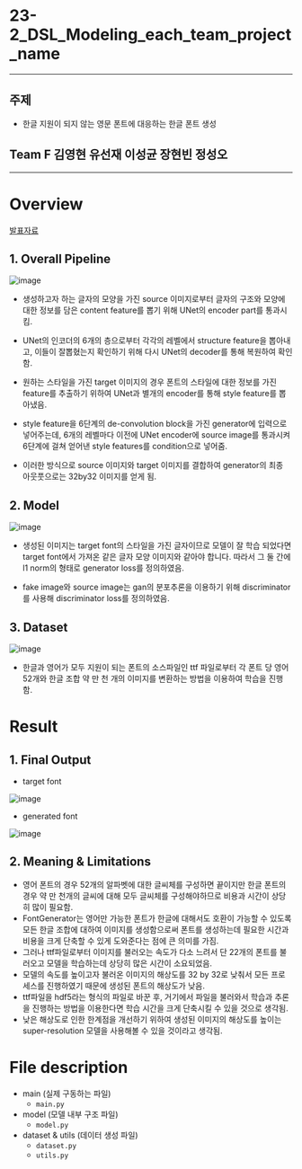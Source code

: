 # 23-2_DSL_Modeling_each_team_project_name
---
## 주제
- 한글 지원이 되지 않는 영문 폰트에 대응하는 한글 폰트 생성
## Team F 김영현 유선재 이성균 장현빈 정성오
---
# Overview
[발표자료](F조_발표자료.pdf)
## 1. Overall Pipeline
![image](https://github.com/younghkim1/23-2_DSL_Modeling_FontGenerator/assets/121621498/4f208206-3f75-4b46-8a4e-e9dc54b33c31)
- 생성하고자 하는 글자의 모양을 가진 source 이미지로부터 글자의 구조와 모양에 대한 정보를 담은 content feature를 뽑기 위해 UNet의 encoder part를 통과시킴.

- UNet의 인코더의 6개의 층으로부터 각각의 레벨에서 structure feature을 뽑아내고, 이들이 잘뽑혔는지 확인하기 위해 다시 UNet의 decoder를 통해 복원하여 확인함.
  
- 원하는 스타일을 가진 target 이미지의 경우 폰트의 스타일에 대한 정보를 가진 feature를 추출하기 위하여 UNet과 별개의 encoder를 통해 style feature를 뽑아냈음.
  
- style feature을 6단계의 de-convolution block을 가진 generator에 입력으로 넣어주는데, 6개의 레벨마다 이전에 UNet encoder에 source image를 통과시켜 6단계에 걸쳐 얻어낸 style features를 condition으로 넣어줌.
  
- 이러한 방식으로 source 이미지와 target 이미지를 결합하여 generator의 최종 아웃풋으로는 32by32 이미지를 얻게 됨.
## 2. Model
![image](https://github.com/younghkim1/23-2_DSL_Modeling_FontGenerator/assets/121621498/aa304b44-70a5-40b5-9931-81b409dd2060)
- 생성된 이미지는 target font의 스타일을 가진 글자이므로 모델이 잘 학습 되었다면 target font에서 가져온 같은 글자 모양 이미지와 같아야 합니다. 따라서 그 둘 간에 l1 norm의 형태로 generator loss를 정의하였음.
  
- fake image와 source image는 gan의 분포추론을 이용하기 위해 discriminator를 사용해 discriminator loss를 정의하였음.
## 3. Dataset
![image](https://github.com/younghkim1/23-2_DSL_Modeling_FontGenerator/assets/121621498/718f2256-0df0-4756-a9a7-db34122038c8)
- 한글과 영어가 모두 지원이 되는 폰트의 소스파일인 ttf 파일로부터 각 폰트 당 영어 52개와 한글 조합 약 만 천 개의 이미지를 변환하는 방법을 이용하여 학습을 진행함.
# Result
## 1. Final Output
- target font
  
![image](https://github.com/younghkim1/23-2_DSL_Modeling_FontGenerator/assets/121621498/a88dca35-023f-490a-bacb-7a52186aaa9e)
- generated font

![image](https://github.com/younghkim1/23-2_DSL_Modeling_FontGenerator/assets/121621498/040b512d-e135-4d42-951d-6a5a5c55fcde)
## 2. Meaning & Limitations
- 영어 폰트의 경우 52개의 알파벳에 대한 글씨체를 구성하면 끝이지만 한글 폰트의 경우 약 만 천개의 글씨에 대해 모두 글씨체를 구성해야하므로 비용과 시간이 상당히 많이 필요함.
- FontGenerator는 영어만 가능한 폰트가 한글에 대해서도 호환이 가능할 수 있도록 모든 한글 조합에 대하여 이미지를 생성함으로써 폰트를 생성하는데 필요한 시간과 비용을 크게 단축할 수 있게 도와준다는 점에 큰 의미를 가짐.
- 그러나 ttf파일로부터 이미지를 불러오는 속도가 다소 느려서 단 22개의 폰트를 불러오고 모델을 학습하는데 상당히 많은 시간이 소요되었음.
- 모델의 속도를 높이고자 불러온 이미지의 해상도를 32 by 32로 낮춰서 모든 프로세스를 진행하였기 때문에 생성된 폰트의 해상도가 낮음.
- ttf파일을 hdf5라는 형식의 파일로 바꾼 후, 거기에서 파일을 불러와서 학습과 추론을 진행하는 방법을 이용한다면 학습 시간을 크게 단축시킬 수 있을 것으로 생각됨.
- 낮은 해상도로 인한 한계점을 개선하기 위하여 생성된 이미지의 해상도를 높이는 super-resolution 모델을 사용해볼 수 있을 것이라고 생각됨.
# File description
- main (실제 구동하는 파일)
  - ```main.py```  
- model (모델 내부 구조 파일)
  - ```model.py```
- dataset & utils (데이터 생성 파일)
  - ```dataset.py```
  - ```utils.py```
